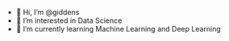 - 👋 Hi, I’m @giddens
- 👀 I’m interested in Data Science
- 🌱 I’m currently learning Machine Learning and Deep Learning


<!---
giddens/giddens is a ✨ special ✨ repository because its `README.md` (this file) appears on your GitHub profile.
You can click the Preview link to take a look at your changes.
--->
